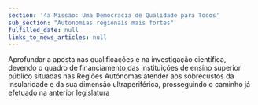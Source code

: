 ```yaml
---
section: '4a Missão: Uma Democracia de Qualidade para Todos'
sub_section: "Autonomias regionais mais fortes"
fulfilled_date: null
links_to_news_articles: null
---
```


Aprofundar a aposta nas qualificações e na investigação científica, devendo o quadro de financiamento das instituições de ensino superior público situadas nas Regiões Autónomas atender aos sobrecustos da insularidade e da sua dimensão ultraperiférica, prosseguindo o caminho já efetuado na anterior legislatura